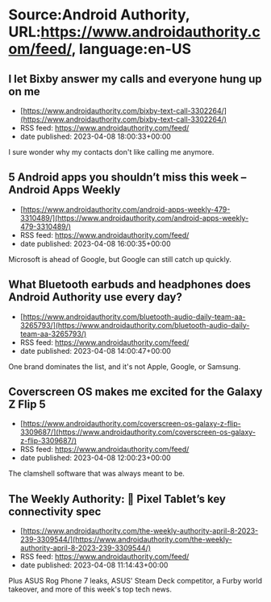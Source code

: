 # Source:Android Authority, URL:https://www.androidauthority.com/feed/, language:en-US

## I let Bixby answer my calls and everyone hung up on me
 - [https://www.androidauthority.com/bixby-text-call-3302264/](https://www.androidauthority.com/bixby-text-call-3302264/)
 - RSS feed: https://www.androidauthority.com/feed/
 - date published: 2023-04-08 18:00:33+00:00

I sure wonder why my contacts don't like calling me anymore.

## 5 Android apps you shouldn’t miss this week – Android Apps Weekly
 - [https://www.androidauthority.com/android-apps-weekly-479-3310489/](https://www.androidauthority.com/android-apps-weekly-479-3310489/)
 - RSS feed: https://www.androidauthority.com/feed/
 - date published: 2023-04-08 16:00:35+00:00

Microsoft is ahead of Google, but Google can still catch up quickly.

## What Bluetooth earbuds and headphones does Android Authority use every day?
 - [https://www.androidauthority.com/bluetooth-audio-daily-team-aa-3265793/](https://www.androidauthority.com/bluetooth-audio-daily-team-aa-3265793/)
 - RSS feed: https://www.androidauthority.com/feed/
 - date published: 2023-04-08 14:00:47+00:00

One brand dominates the list, and it's not Apple, Google, or Samsung.

## Coverscreen OS makes me excited for the Galaxy Z Flip 5
 - [https://www.androidauthority.com/coverscreen-os-galaxy-z-flip-3309687/](https://www.androidauthority.com/coverscreen-os-galaxy-z-flip-3309687/)
 - RSS feed: https://www.androidauthority.com/feed/
 - date published: 2023-04-08 12:00:23+00:00

The clamshell software that was always meant to be.

## The Weekly Authority: 🔑 Pixel Tablet’s key connectivity spec
 - [https://www.androidauthority.com/the-weekly-authority-april-8-2023-239-3309544/](https://www.androidauthority.com/the-weekly-authority-april-8-2023-239-3309544/)
 - RSS feed: https://www.androidauthority.com/feed/
 - date published: 2023-04-08 11:14:43+00:00

Plus ASUS Rog Phone 7 leaks, ASUS' Steam Deck competitor, a Furby world takeover, and more of this week's top tech news.

